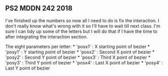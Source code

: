 ## PS2 MDDN 242 2018

I've finished up the numbers so now all I need to do is fix the interaction. I don't really know what's wrong with it so I'll have to wait till next class. I'm sure I can tidy up some of the letters but I will do that if I have the time to after integrating the interaction section.


The eight parameters per letter:
	* 'posx1' : X starting point of bezier
	* 'posy1' : Y starting point of bezier
	* 'posx2' : Second X point of bezier
	* 'posy2' : Second Y point of bezier
	* 'posx3' : Third X point of bezier
	* 'posy3' : Third Y point of bezier
	* 'posx4' : Last X point of bezier
	* 'posy4' : Last Y point of bezier